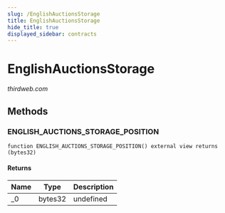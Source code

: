 ```yaml
---
slug: /EnglishAuctionsStorage
title: EnglishAuctionsStorage
hide_title: true
displayed_sidebar: contracts
---
```

# EnglishAuctionsStorage

*thirdweb.com*







## Methods

### ENGLISH_AUCTIONS_STORAGE_POSITION

```solidity
function ENGLISH_AUCTIONS_STORAGE_POSITION() external view returns (bytes32)
```






#### Returns

| Name | Type | Description |
|---|---|---|
| _0 | bytes32 | undefined |



